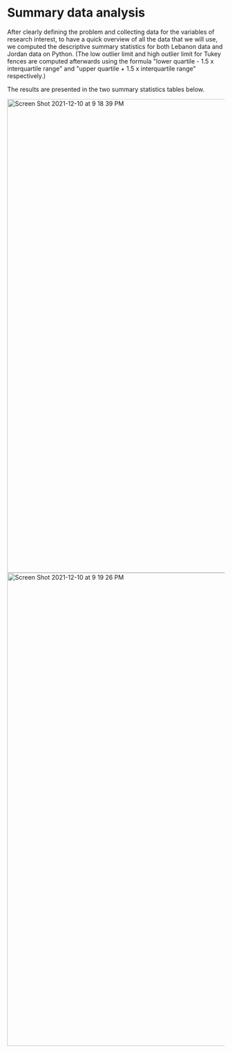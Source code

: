 # Summary data analysis

After clearly defining the problem and collecting data for the variables of research interest, to have a quick overview of all the data that we will use, we computed the descriptive summary statistics for both Lebanon data and Jordan data on Python. (The low outlier limit and high outlier limit for Tukey fences are computed afterwards using the formula "lower quartile - 1.5 x interquartile range" and "upper quartile + 1.5 x interquartile range" respectively.) 

The results are presented in the two summary statistics tables below.

<img width="1097" alt="Screen Shot 2021-12-10 at 9 18 39 PM" src="https://user-images.githubusercontent.com/93497630/145646934-0d78df8b-c3d1-4970-9148-bfde03804147.png">

<img width="1096" alt="Screen Shot 2021-12-10 at 9 19 26 PM" src="https://user-images.githubusercontent.com/93497630/145646971-89b8d527-f4f4-47a8-a639-bf0e5aedbc4e.png">


